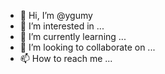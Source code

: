 - 👋 Hi, I’m @ygumy
- 👀 I’m interested in ...
- 🌱 I’m currently learning ...
- 💞️ I’m looking to collaborate on ...
- 📫 How to reach me ...

<!---
ygumy/ygumy is a ✨ special ✨ repository because its `README.md` (this file) appears on your GitHub profile.
You can click the Preview link to take a look at your changes.
--->
